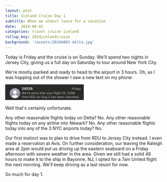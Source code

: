 ```yaml
---
layout: post
title: Iceland Cruise Day 1
subtitle: When we almost leave for a vacation
date:  2024-08-02
categories: travel cruise iceland
rollup_key: 2024icelandcruise
background: '/assets/20240802-delta.jpg'
---
```


Today is Friday and the cruise is on Sunday. We'll spend two nights in Jersey City, giving us a full day on Saturday to tour around New York City.

We're mostly packed and ready to head to the airport in 3 hours. Oh, as I was hopping out of the shower I saw a new text on my phone:

<img src="/assets/20240802-delta.jpg" width="50%">

Well that's certainly unfortunate.

Any other reasonable flights today on Delta? No.
Any other reasonable flights today on any airline into Newark? No.
Any other reasonable flights today into any of the 3 NYC airports today? No.

Our first instinct was to plan to drive from RDU to Jersey City instead. I even made a reservation at Avis. On further consideration, our leaving the Raleigh area at 2pm would put us driving up the eastern seaboard on a Friday afternoon with severe weather in the area. Given we still had a solid 48 hours to make it to the ship in Bayonne, NJ, I opted for a 7am United flight the next morning. We'll keep driving as a last resort for now.

So much for day 1.
